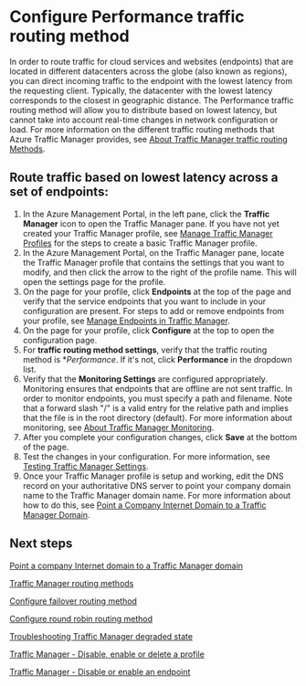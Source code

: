 <properties 
   pageTitle="Configure Performance traffic routing method | Azure"
   description="This article will help you configure performance traffic routing method in Traffic Manager"
   services="traffic-manager"
   documentationCenter=""
   authors="joaoma"
   manager="carmonm"
   editor="tysonn" />
<tags
	ms.service="traffic-manager"
	ms.date="12/09/2015"
	wacn.date=""/>

# Configure Performance traffic routing method

In order to route traffic for cloud services and websites (endpoints) that are located in different datacenters across the globe (also known as regions), you can direct incoming traffic to the endpoint with the lowest latency from the requesting client. Typically, the datacenter with the lowest latency corresponds to the closest in geographic distance. The Performance traffic routing method will allow you to distribute based on lowest latency, but cannot take into account real-time changes in network configuration or load. For more information on the different traffic routing methods that Azure Traffic Manager provides, see [About Traffic Manager traffic routing Methods](/documentation/articles/traffic-manager-load-balancing-methods).

## Route traffic based on lowest latency across a set of endpoints:

1. In the Azure Management Portal, in the left pane, click the **Traffic Manager** icon to open the Traffic Manager pane. If you have not yet created your Traffic Manager profile, see [Manage Traffic Manager Profiles](/documentation/articles/traffic-manager-manage-profiles) for the steps to create a basic Traffic Manager profile.
2. In the Azure Management Portal, on the Traffic Manager pane, locate the Traffic Manager profile that contains the settings that you want to modify, and then click the arrow to the right of the profile name. This will open the settings page for the profile.
3. On the page for your profile, click **Endpoints** at the top of the page and verify that the service endpoints that you want to include in your configuration are present. For steps to add or remove endpoints from your profile, see [Manage Endpoints in Traffic Manager](/documentation/articles/traffic-manager-endpoints).
4. On the page for your profile, click **Configure** at the top to open the configuration page.
5. For **traffic routing method settings**, verify that the traffic routing method is **Performance*. If it's not, click **Performance** in the dropdown list.
6. Verify that the **Monitoring Settings** are configured appropriately. Monitoring ensures that endpoints that are offline are not sent traffic. In order to monitor endpoints, you must specify a path and filename. Note that a forward slash "/" is a valid entry for the relative path and implies that the file is in the root directory (default). For more information about monitoring, see [About Traffic Manager Monitoring](/documentation/articles/traffic-manager-monitoring).
7. After you complete your configuration changes, click **Save** at the bottom of the page.
8. Test the changes in your configuration. For more information, see [Testing Traffic Manager Settings](/documentation/articles/traffic-manager-testing-settings).
9. Once your Traffic Manager profile is setup and working, edit the DNS record on your authoritative DNS server to point your company domain name to the Traffic Manager domain name. For more information about how to do this, see [Point a Company Internet Domain to a Traffic Manager Domain](/documentation/articles/traffic-manager-point-internet-domain).

## Next steps


[Point a company Internet domain to a Traffic Manager domain](/documentation/articles/traffic-manager-point-internet-domain)

[Traffic Manager routing methods](/documentation/articles/traffic-manager-routing-methods)

[Configure failover routing method](/documentation/articles/traffic-manager-configure-failover-routing-method)

[Configure round robin routing method](/documentation/articles/traffic-manager-configure-round-robin-routing-method)

[Troubleshooting Traffic Manager degraded state](/documentation/articles/traffic-manager-troubleshooting-degraded)

[Traffic Manager - Disable, enable or delete a profile](/documentation/articles/disable-enable-or-delete-a-profile)

[Traffic Manager - Disable or enable an endpoint](/documentation/articles/disable-or-enable-an-endpoint)
 
